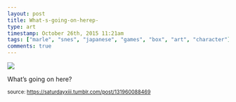 ```yaml
---
layout: post
title: What-s-going-on-herep-
type: art
timestamp: October 26th, 2015 11:21am
tags: ["marle", "snes", "japanese", "games", "box", "art", "character"]
comments: true
---
```

<img src="https://saturdayxiii.github.io/media/131960088469.jpg"/>

What’s going on here?
 
  
<small>source: https://saturdayxiii.tumblr.com/post/131960088469</small>